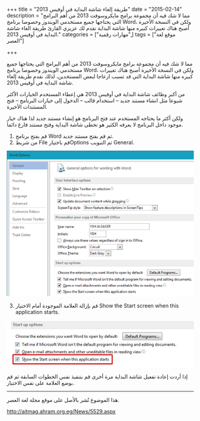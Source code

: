 +++
title = "طريقة إلغاء شاشة البداية في أوفيس 2013"
date = "2015-02-14"
description = "مما لا شك فيه أن مجموعة برامج مايكروسوفت 2013 من أهم البرامج التي يحتاجها جميع مستخدمي الويندوز وخصوصا برنامج Word، ولكن في النسخة الأخيرة أصبح هناك تغييرات كبيره منها شاشة البداية نقدم لك عزيزي القارئ طريقة الغاء شاشة البداية في أوفيس 2013."
categories = ["مهارات رقمية",]
tags = ["موقع لغة العصر"]

+++

مما لا شك فيه أن مجموعة برامج مايكروسوفت 2013 من أهم البرامج التي يحتاجها جميع مستخدمي الويندوز وخصوصا برنامج Word، ولكن في النسخة الأخيرة أصبح هناك تغييرات كبيره منها شاشة البداية التي قد تسبب ازعاجا لبعض المستخدين، لذلك نقدم طريقة إلغاء شاشة البداية في أوفيس 2013.

من أكبر وظائف شاشة البداية في أوفيس 2013 هي إعطاء المستخدم الخيارات الأكثر شيوعا مثل انشاء مستند جديد – استخدام قالب – الدخول إلى خيارات البرنامج – فتح المستندات الأخيرة.

ولكن أكثر ما يحتاجه المستخدم عند فتح البرنامج هو إنشاء مستند جديد لذا هناك خيار موجود داخل البرنامج لا يعرفه الكثير هو تخطى شاشة البداية وفتح مستند فارغ دائما.

1. قم بفتح برنامج Word ثم قم بفتح مستند جديد.
2. من شريط File قم باختيارOptions ثم التبويب General.

![1](thumbnail-2015-635594600561734775-173.jpg)

3. قم بإزالة العلامة الموجودة أمام الاختيار Show the Start screen when this application starts.

![2](images/2015-635594600722516025-251.jpg)

إذا أردت إعادة تفعيل شاشة البداية مرة أخرى قم بتنفيذ نفس الخطوات السابقة ثم قم بوضع العلامة على نفس الاختيار.

---
هذا الموضوع نٌشر باﻷصل على موقع مجلة لغة العصر.

http://aitmag.ahram.org.eg/News/5529.aspx